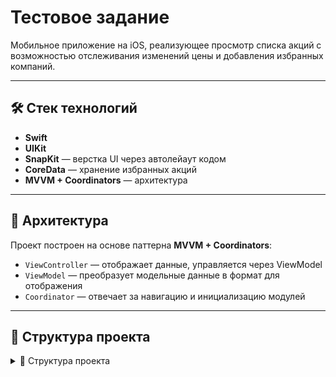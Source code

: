 # Тестовое задание

Мобильное приложение на iOS, реализующее просмотр списка акций с возможностью отслеживания изменений цены и добавления избранных компаний.


---

## 🛠️ Стек технологий

- **Swift**
- **UIKit**
- **SnapKit** — верстка UI через автолейаут кодом
- **CoreData** — хранение избранных акций
- **MVVM + Coordinators** — архитектура

---


## 🧭 Архитектура

Проект построен на основе паттерна **MVVM + Coordinators**:

- `ViewController` — отображает данные, управляется через ViewModel
- `ViewModel` — преобразует модельные данные в формат для отображения
- `Coordinator` — отвечает за навигацию и инициализацию модулей

---

## 📂 Структура проекта
<details>
<summary>📁 Структура проекта</summary>

- Common/
  - Base/
    - ViewControllers/
      - BaseViewController.swift
    - ViewModels/
      - BaseViewModel.swift  
      - BaseViewModelCoordinatorDelegate.swift  
      - BaseViewModelProtocol.swift
    - Views/
      - Cells/
  - Models/
    - AppConstants.swift
    - Environment.swift
  - ViewDatas/
    - AlertViewData.swift  
    - OptionItemViewData.swift

- Extensions/
  - Collection+.swift  
  - UIColor+.swift  
  - UINavigationController+Completion.swift  
  - UIStackView+ArrangedSubviews.swift  
  - UIView+Subviews.swift  
  - UIViewController+Keyboard.swift

- Generated/
  - Colors.swift  
  - Fonts.swift  
  - Images.swift  
  - Strings.swift

- Helpers/
  - DiffableDataSourceHelperImplementation.swift  
  - Feedback.swift  
  - ListTableCellFactory.swift  
  - Sizes.swift

- Screens/
  - List/
    - ListCoordinator.swift  
    - ViewController/
      - ListViewController.swift  
    - ViewDatas/
      - CollectionRowViewData.swift  
      - ListTableViewData.swift  
    - ViewModels/
      - ListViewModel.swift  
      - ListViewModelCoordinatorDelegate.swift  
    - Views/
      - Cells/  
      - Headers/  
      - ListFilterTabsView.swift  
      - SearchBarView.swift
  - Root/
    - RootCoordinator.swift  
    - ViewControllers/
      - RootViewController.swift  
    - ViewModels/
      - RootViewModel.swift  
      - RootViewModelCoordinatorDelegate.swift

- Services/
  - API/
    - APIService.swift  
    - APIServiceImplementation.swift  
    - LargeJSONStreamParser.swift  
    - Models/
      - StockModel.swift  
  - CoreData/
    - CoreDataService.swift  
    - CoreDataServiceImplementation.swift  
    - Model/
      - luxury_team_test_task.xcdatamodeld  
  - Logs/
    - LogService.swift  
  - Storage/
    - StorageService.swift

- Startup/
  - AppDelegate.swift  
  - Base.lproj/
    - LaunchScreen.storyboard  
  - Coordinator/
    - AppCoordinator.swift  
    - Coordinator.swift

- Resources/
  - en.lproj/  
  - Fonts/  
  - Localizations/
    - en.lproj/
      - Localizable.strings

- Info.plist
</details>
